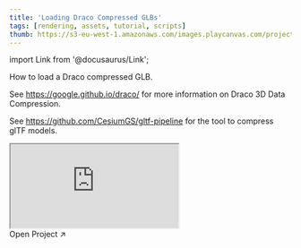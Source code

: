 ```yaml
---
title: 'Loading Draco Compressed GLBs'
tags: [rendering, assets, tutorial, scripts]
thumb: https://s3-eu-west-1.amazonaws.com/images.playcanvas.com/projects/12/730372/61CE32-image-75.jpg
---
```


import Link from '@docusaurus/Link';

How to load a Draco compressed GLB.

See https://google.github.io/draco/ for more information on Draco 3D Data Compression.

See https://github.com/CesiumGS/gltf-pipeline for the tool to compress glTF models.

<div className="iframe-container">
    <iframe src="https://playcanv.as/p/2uU2aYDh/" title="Loading Draco Compressed GLBs" allow="camera; microphone; xr-spatial-tracking; fullscreen" allowfullscreen></iframe>
</div>

<Link to='https://playcanvas.com/project/730372/'>Open Project ↗</Link>
